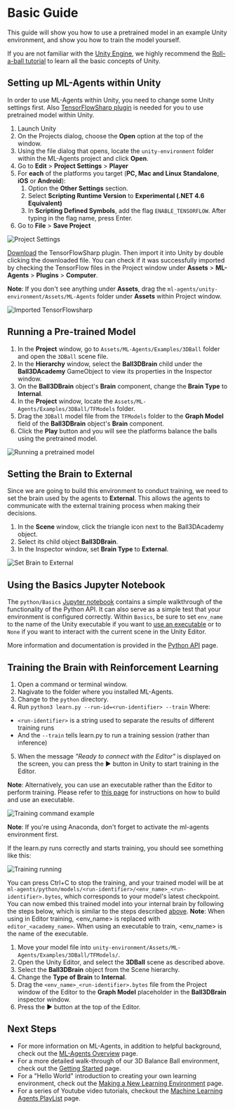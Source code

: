# Basic Guide

This guide will show you how to use a pretrained model in an example Unity environment, and show you how to train the model yourself.

If you are not familiar with the [Unity Engine](https://unity3d.com/unity),
we highly recommend the [Roll-a-ball tutorial](https://unity3d.com/learn/tutorials/s/roll-ball-tutorial) to learn all the basic concepts of Unity. 

## Setting up ML-Agents within Unity

In order to use ML-Agents within Unity, you need to change some Unity settings first. Also [TensorFlowSharp plugin](https://github.com/migueldeicaza/TensorFlowSharp) is needed for you to use pretrained model within Unity. 

1. Launch Unity
2. On the Projects dialog, choose the **Open** option at the top of the window.
3. Using the file dialog that opens, locate the `unity-environment` folder within the ML-Agents project and click **Open**.
4. Go to **Edit** > **Project Settings** > **Player**
5. For **each** of the platforms you target 
(**PC, Mac and Linux Standalone**, **iOS** or **Android**):
    1. Option the **Other Settings** section.
    2. Select **Scripting Runtime Version** to 
    **Experimental (.NET 4.6 Equivalent)**
    3. In **Scripting Defined Symbols**, add the flag `ENABLE_TENSORFLOW`. 
    After typing in the flag name, press Enter.
6. Go to **File** > **Save Project**

![Project Settings](images/project-settings.png)

[Download](https://s3.amazonaws.com/unity-ml-agents/0.3/TFSharpPlugin.unitypackage) the TensorFlowSharp plugin. Then import it into Unity by double clicking the downloaded file.  You can check if it was successfully imported by checking the TensorFlow files in the Project window under **Assets** > **ML-Agents** > **Plugins** > **Computer**. 

**Note**: If you don't see anything under **Assets**, drag the `ml-agents/unity-environment/Assets/ML-Agents` folder under **Assets** within Project window.

![Imported TensorFlowsharp](images/imported-tensorflowsharp.png)

## Running a Pre-trained Model

1. In the **Project** window, go to `Assets/ML-Agents/Examples/3DBall` folder and open the `3DBall` scene file. 
2. In the **Hierarchy** window, select the **Ball3DBrain** child under the **Ball3DAcademy** GameObject to view its properties in the Inspector window.
3. On the **Ball3DBrain** object's **Brain** component, change the **Brain Type** to **Internal**.
4. In the **Project** window, locate the `Assets/ML-Agents/Examples/3DBall/TFModels` folder.
5. Drag the `3DBall` model file from the `TFModels` folder to the **Graph Model** field of the **Ball3DBrain** object's **Brain** component.
5. Click the **Play** button and you will see the platforms balance the balls using the pretrained model.

![Running a pretrained model](images/running-a-pretrained-model.gif)

## Setting the Brain to External
Since we are going to build this environment to conduct training, we need to 
set the brain used by the agents to **External**. This allows the agents to 
communicate with the external training process when making their decisions.

1. In the **Scene** window, click the triangle icon next to the Ball3DAcademy 
object.
2. Select its child object **Ball3DBrain**.
3. In the Inspector window, set **Brain Type** to **External**.

![Set Brain to External](images/mlagents-SetExternalBrain.png)

## Using the Basics Jupyter Notebook

The `python/Basics` [Jupyter notebook](Background-Jupyter.md) contains a 
simple walkthrough of the functionality of the Python 
API. It can also serve as a simple test that your environment is configured
correctly. Within `Basics`, be sure to set `env_name` to the name of the 
Unity executable if you want to [use an executable](Learning-Environment-Executable.md) or to `None` if you want to interact with the current scene in the Unity Editor.

More information and documentation is provided in the 
[Python API](Python-API.md) page.

## Training the Brain with Reinforcement Learning

1. Open a command or terminal window. 
2. Nagivate to the folder where you installed ML-Agents. 
3. Change to the `python` directory. 
4. Run `python3 learn.py --run-id=<run-identifier> --train`
Where:
- `<run-identifier>` is a string used to separate the results of different training runs
- And the `--train` tells learn.py to run a training session (rather than inference)
5. When the message _"Ready to connect with the Editor"_ is displayed on the screen, you can press the :arrow_forward: button in Unity to start training in the Editor.

**Note**: Alternatively, you can use an executable rather than the Editor to perform training. Please refer to [this page](Learning-Environment-Executable.md) for instructions on how to build and use an executable.

![Training command example](images/training-command-example.png)

**Note**: If you're using Anaconda, don't forget to activate the ml-agents environment first.

If the learn.py runs correctly and starts training, you should see something like this:

![Training running](images/training-running.png)

You can press Ctrl+C to stop the training, and your trained model will be at `ml-agents/python/models/<run-identifier>/<env_name>_<run-identifier>.bytes`, which corresponds to your model's latest checkpoint. You can now embed this trained model into your internal brain by following the steps below, which is similar to the steps described [above](#play-an-example-environment-using-pretrained-model). 
**Note**: When using in Editor training, <env_name> is replaced with `editor_<academy_name>`. When using an executable to train, <env_name> is the name of the executable.

1. Move your model file into 
`unity-environment/Assets/ML-Agents/Examples/3DBall/TFModels/`.
2. Open the Unity Editor, and select the **3DBall** scene as described above.
3. Select the **Ball3DBrain** object from the Scene hierarchy.
4. Change the **Type of Brain** to **Internal**.
5. Drag the `<env_name>_<run-identifier>.bytes` file from the Project window of the Editor
to the **Graph Model** placeholder in the **Ball3DBrain** inspector window.
6. Press the :arrow_forward: button at the top of the Editor.

## Next Steps

* For more information on ML-Agents, in addition to helpful background, check out the [ML-Agents Overview](ML-Agents-Overview.md) page.
* For a more detailed walk-through of our 3D Balance Ball environment, check out the [Getting Started](Getting-Started-with-Balance-Ball.md) page.
* For a "Hello World" introduction to creating your own learning environment, check out the [Making a New Learning Environment](Learning-Environment-Create-New.md) page.
* For a series of Youtube video tutorials, checkout the [Machine Learning Agents PlayList](https://www.youtube.com/playlist?list=PLX2vGYjWbI0R08eWQkO7nQkGiicHAX7IX) page. 
